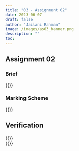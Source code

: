 ```yaml
---
title: "03 - Assignment 02"
date: 2023-06-07
draft: false
author: "Jailani Rahman"
image: /images/as03_banner.png
description: ""
toc:
---
```


## Assignment 02

### Brief

<div>{{<embed-pdf url="../resources/as03/Assignment02_Brief.pdf">}}</div>

### Marking Scheme

<div>{{<embed-pdf url="../resources/as03/Assignment02_MarkingScheme.pdf">}}</div>

## Verification

<div>{{<embed-pdf url="../resources/as03/Assignment02_Verification.pdf">}}</div>

<div>{{<embed-pdf url="../resources/as03/Assignment02_ApprovedChangeRequest.pdf">}}</div>